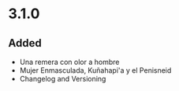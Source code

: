 # 3.1.0
## Added 
- Una remera con olor a hombre
- Mujer Enmasculada, Kuñahapi'a y el Penisneid
- Changelog and Versioning